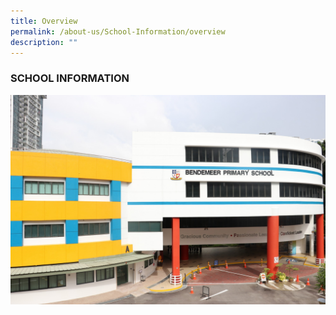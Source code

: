 ```yaml
---
title: Overview
permalink: /about-us/School-Information/overview
description: ""
---
```


### SCHOOL INFORMATION

![Bendemeer Primary](/images/IMG_0493.jpeg)
